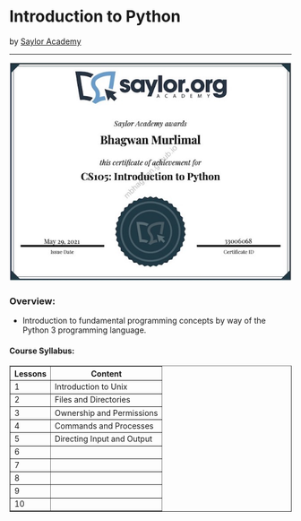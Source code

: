 <h1>Introduction to Python</h1>
by <a href="https://learn.saylor.org/course/view.php?id=439">Saylor Academy</a>
<hr>

<!-- ![Certificate of Completion](unix_essential_training.jpg) -->

![Certificate of Completion](/images/introduction_to_python.jpg)
 
<h3>Overview:</h3>
<ul>
 <li>Introduction to fundamental programming concepts by way of the Python 3 programming language. </li>
</ul>

<h4>Course Syllabus:</h4>

<table border="1">
 <tr>
  <th>Lessons</th>
  <th>Content</th>
 </tr>
 <tr>
  <td>1</td>
  <td>Introduction to Unix</td>
 </tr>
 <tr>
  <td>2</td>
  <td>Files and Directories</td>
 </tr>
 <tr>
  <td>3</td>
  <td>Ownership and Permissions</td>
 </tr>
 <tr>
  <td>4</td>
  <td>Commands and Processes</td>
 </tr>
 <tr>
  <td>5</td>
  <td>Directing Input and Output</td>
 </tr>
 <tr>
  <td>6</td>
  <td></td>
 </tr>
  <tr>
  <td>7</td>
  <td></td>
 </tr>
  <tr>
  <td>8</td>
  <td></td>
 </tr>
  <tr>
  <td>9</td>
  <td></td>
 </tr>
  <tr>
  <td>10</td>
  <td></td>
 </tr>
</table>
